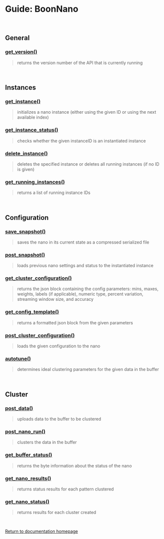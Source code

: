 # Guide: BoonNano
<br/>

## General
### [get_version()](../Functions/get_version.md)
>returns the version number of the API that is currently running

<br/>

## Instances
### [get_instance()](../Functions/get_instance.md)
>initializes a nano instance (either using the given ID or using the next available index)

### [get_instance_status()](../Functions/get_instance_status.md)
>checks whether the given instanceID is an instantiated instance

### [delete_instance()](../Functions/delete_instance.md)
>deletes the specified instance or deletes all running instances (if no ID is given)

### [get_running_instances()](../Functions/get_running_instances.md)
>returns a list of running instance IDs

<br/>

## Configuration
### [save_snapshot()](../Functions/save_snapshot.md)
>saves the nano in its current state as a compressed serialized file

### [post_snapshot()](../Functions/post_snapshot.md)
>loads previous nano settings and status to the instantiated instance

### [get_cluster_configuration()](../Functions/get_cluster_configuration.md)
>returns the json block containing the config parameters: mins, maxes, weights, labels (if applicable), numeric type, percent variation, streaming window size, and accuracy

### [get_config_template()](../Functions/get_config_template.md)
>returns a formatted json block from the given parameters

### [post_cluster_configuration()](../Functions/post_cluster_configuration.md)
>loads the given configuration to the nano

### [autotune()](../Functions/autotune.md)
>determines ideal clustering parameters for the given data in the buffer

<br/>

## Cluster
### [post_data()](../Functions/post_data.md)
>uploads data to the buffer to be clustered

### [post_nano_run()](../Functions/post_nano_run.md)
>clusters the data in the buffer

### [get_buffer_status()](../Functions/get_buffer_status.md)
>returns the byte information about the status of the nano

### [get_nano_results()](../Functions/get_nano_results.md)
>returns status results for each pattern clustered

### [get_nano_status()](../Functions/get_nano_status.md)
>returns results for each cluster created

<br/>

[Return to documentation homepage](../Python_Landing_Page.md)
